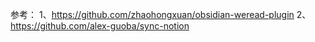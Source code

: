 参考：
1、https://github.com/zhaohongxuan/obsidian-weread-plugin
2、https://github.com/alex-guoba/sync-notion
